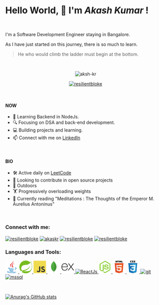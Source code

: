 # Hello World, :wave: I'm ***Akash Kumar*** !
<br>

I'm a Software Development Engineer staying in Bangalore. </br> 

As I have just started on this journey, there is so much to learn. </br>

> He who would climb the ladder must begin at the bottom.


</br>
<p align="center"> <img src="https://komarev.com/ghpvc/?username=aksh-kr&label=Profile%20views&color=0e75b6&style=flat" alt="aksh-kr" /> </p>
<p align="center"> <a href="https://twitter.com/resilientbloke" target="blank"><img src="https://img.shields.io/twitter/follow/resilientbloke?logo=twitter&style=for-the-badge" alt="resilientbloke" /></a> </p>

</br>

#### NOW
- :seedling: Learning Backend in NodeJs.
- :mag: Focusing on DSA  and back-end development.
- :computer: Building projects and learning.
- :mailbox: Connect with me on [LinkedIn](https://www.linkedin.com/in/6174/)

</br>

#### BIO
- :hammer_and_wrench: Active daily on [LeetCode](https://leetcode.com/resilientbloke/)
- :dancers: Looking to contribute in open source projects
- :sunrise_over_mountains: Outdoors
- :weight_lifting: Progressively overloading weights
- :open_book: Currently reading "Meditations : The Thoughts of the Emperor M. Aurelius Antoninus"

</br>
<h3 align="left">Connect with me:</h3>
<p align="left">
<a href="https://twitter.com/resilientbloke" target="blank"><img align="center" src="https://raw.githubusercontent.com/rahuldkjain/github-profile-readme-generator/master/src/images/icons/Social/twitter.svg" alt="resilientbloke" height="30" width="40" /></a>
<a href="https://linkedin.com/in/akaskr" target="blank"><img align="center" src="https://raw.githubusercontent.com/rahuldkjain/github-profile-readme-generator/master/src/images/icons/Social/linked-in-alt.svg" alt="akaskr" height="30" width="40" /></a>
<!-- <a href="https://instagram.com/iampatelajeet" target="blank"><img align="center" src="https://raw.githubusercontent.com/rahuldkjain/github-profile-readme-generator/master/src/images/icons/Social/instagram.svg" alt="iampatelajeet" height="30" width="40" /></a> -->
<!-- <a href="https://www.codechef.com/users/ajeet_1606" target="blank"><img align="center" src="https://cdn.jsdelivr.net/npm/simple-icons@3.1.0/icons/codechef.svg" alt="ajeet_1606" height="30" width="40" /></a> -->
<a href="https://www.hackerrank.com/resilientbloke" target="blank"><img align="center" src="https://raw.githubusercontent.com/rahuldkjain/github-profile-readme-generator/master/src/images/icons/Social/hackerrank.svg" alt="resilientbloke" height="30" width="40" /></a>
<!-- <a href="https://codeforces.com/profile/ajeet_1606" target="blank"><img align="center" src="https://raw.githubusercontent.com/rahuldkjain/github-profile-readme-generator/master/src/images/icons/Social/codeforces.svg" alt="ajeet_1606" height="30" width="40" /></a> -->
<a href="https://www.leetcode.com/resilientbloke" target="blank"><img align="center" src="https://raw.githubusercontent.com/rahuldkjain/github-profile-readme-generator/master/src/images/icons/Social/leet-code.svg" alt="resilientbloke" height="30" width="40" /></a>
<!-- <a href="https://www.hackerearth.com/@ajeet_1606" target="blank"><img align="center" src="https://raw.githubusercontent.com/rahuldkjain/github-profile-readme-generator/master/src/images/icons/Social/hackerearth.svg" alt="@ajeet_1606" height="30" width="40" /></a> -->
<!-- <a href="https://auth.geeksforgeeks.org/user/https://auth.geeksforgeeks.org/user/patelajeet" target="blank"><img align="center" src="https://raw.githubusercontent.com/rahuldkjain/github-profile-readme-generator/master/src/images/icons/Social/geeks-for-geeks.svg" alt="https://auth.geeksforgeeks.org/user/patelajeet" height="30" width="40" /></a> -->
</p>
<h3 align="left">Languages and Tools:</h3>
<p align="left"> 
  <a href="https://docs.oracle.com/en/java/" target="_blank" rel="noreferrer"> <img src="https://github.com/devicons/devicon/blob/master/icons/java/java-original.svg" alt="css3" width="40" height="40"/> </a>
   <a href="https://spring.io/" target="_blank" rel="noreferrer"> <img src="https://github.com/devicons/devicon/blob/master/icons/spring/spring-original.svg" alt="css3" width="40" height="40"/> </a>
  <a href="https://developer.mozilla.org/en-US/docs/Web/JavaScript" target="_blank" rel="noreferrer"> <img src="https://raw.githubusercontent.com/devicons/devicon/master/icons/javascript/javascript-original.svg" alt="javascript" width="40" height="40"/> </a>
  <a href="https://www.mongodb.com/" target="_blank" rel="noreferrer"> <img src="https://github.com/devicons/devicon/blob/master/icons/mongodb/mongodb-original.svg" alt="javascript" width="40" height="40"/> </a>
  <a href="https://expressjs.com/" target="_blank" rel="noreferrer"> <img src="https://github.com/devicons/devicon/blob/master/icons/express/express-original.svg" alt="javascript" width="40" height="40"/> </a>
  <a href="https://reactjs.org/" target="_blank" rel="noreferrer"> <img src="https://raw.githubusercontent.com/rexxars/react-hexagon/master/logo/react-hexagon.png" alt="ReactJs" width="40" height="40"/> </a>
  <a href="https://nodejs.org/" target="_blank" rel="noreferrer"> <img src="https://github.com/devicons/devicon/blob/master/icons/nodejs/nodejs-original.svg" alt="css3" width="40" height="40"/> </a>  <a href="https://www.w3.org/html/" target="_blank" rel="noreferrer"> <img src="https://raw.githubusercontent.com/devicons/devicon/master/icons/html5/html5-original-wordmark.svg" alt="html5" width="40" height="40"/> </a> 
  <a href="https://www.w3schools.com/css/" target="_blank" rel="noreferrer"> <img src="https://raw.githubusercontent.com/devicons/devicon/master/icons/css3/css3-original-wordmark.svg" alt="css3" width="40" height="40"/> </a> 
  <a href="https://git-scm.com/" target="_blank" rel="noreferrer"> <img src="https://www.vectorlogo.zone/logos/git-scm/git-scm-icon.svg" alt="git" width="40" height="40"/> </a> 
  <a href="https://www.microsoft.com/en-us/sql-server" target="_blank" rel="noreferrer"> <img src="https://www.svgrepo.com/show/303229/microsoft-sql-server-logo.svg" alt="mssql" width="40" height="40"/> </a> 
 </p>


<!-- [![Leetcode Stats](https://leetcard.jacoblin.cool/resilientbloke?theme=nord)](https://leetcode.com/resilientbloke) -->

</br>

[![Anurag's GitHub stats](https://github-readme-stats.vercel.app/api?username=aksh-kr)](https://github.com/anuraghazra/github-readme-stats)

<!--[![willianrod's wakatime stats](https://github-readme-stats.vercel.app/api/wakatime?username=akash_kr)](https://github.com/anuraghazra/github-readme-stats)-->

